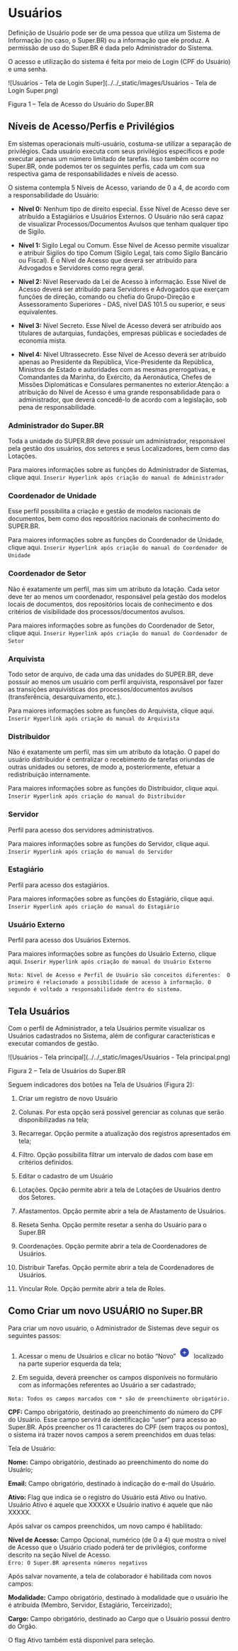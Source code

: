 # Usuários


Definição de Usuário pode ser de uma pessoa que utiliza um Sistema de Informação (no caso, o Super.BR) ou a informação que ele produz. A permissão de uso do Super.BR é dada pelo Administrador do Sistema. 

O acesso e utilização do sistema é feita por meio de Login (CPF do Usuário) e uma senha. 

![Usuários - Tela de Login Super](../../_static/images/Usuários - Tela de Login Super.png)

Figura 1 – Tela de Acesso do Usuário do Super.BR 

 

## Níveis de Acesso/Perfis e Privilégios 

Em sistemas operacionais multi-usuário, costuma-se utilizar a separação de privilégios. Cada usuário executa com seus privilégios específicos e pode executar apenas um número limitado de tarefas. Isso também ocorre no Super.BR, onde podemos ter os seguintes perfis, cada um com sua respectiva gama de responsabilidades e níveis de acesso. 

 

O sistema contempla 5 Níveis de Acesso, variando de 0 a 4, de acordo com a responsabilidade do Usuário: 

- **Nível 0:** Nenhum tipo de direito especial. Esse Nível de Acesso deve ser atribuído a Estagiários e Usuários Externos. O Usuário não será capaz de visualizar Processos/Documentos Avulsos que tenham qualquer tipo de Sigilo. 

 

- **Nível 1:** Sigilo Legal ou Comum. Esse Nível de Acesso permite visualizar e atribuir Sigilos do tipo Comum (Sigilo Legal, tais como Sigilo Bancário ou Fiscal). É o Nível de Acesso que deverá ser atribuído para Advogados e Servidores como regra geral. 

 

- **Nível 2:** Nível Reservado da Lei de Acesso à informação. Esse Nível de Acesso deverá ser atribuído para Servidores e Advogados que exerçam funções de direção, comando ou chefia do Grupo-Direção e Assessoramento Superiores - DAS, nível DAS 101.5 ou superior, e seus equivalentes. 

 

- **Nível 3:** Nível Secreto. Esse Nível de Acesso deverá ser atribuído aos titulares de autarquias, fundações, empresas públicas e sociedades de economia mista. 

 

- **Nível 4:** Nível Ultrassecreto. Esse Nível de Acesso deverá ser atribuído apenas ao Presidente da República, Vice-Presidente da República, Ministros de Estado e autoridades com as mesmas prerrogativas, e Comandantes da Marinha, do Exército, da Aeronáutica, Chefes de Missões Diplomáticas e Consulares permanentes no exterior.Atenção: a atribuição do Nível de Acesso é uma grande responsabilidade para o administrador, que deverá concedê-lo de acordo com a legislação, sob pena de responsabilidade. 

 

### Administrador do Super.BR 

Toda a unidade do SUPER.BR deve possuir um administrador, responsável pela gestão dos usuários, dos setores e seus Localizadores, bem como das Lotações. 

Para maiores informações sobre as funções do Administrador de Sistemas, clique aqui.
```Inserir Hyperlink após criação do manual do Administrador```

### Coordenador de Unidade 

Esse perfil possibilita a criação e gestão de modelos nacionais de documentos, bem como dos repositórios nacionais de conhecimento do SUPER.BR.  

Para maiores informações sobre as funções do Coordenador de Unidade, clique aqui. 
```Inserir Hyperlink após criação do manual do Coordenador de Unidade```
 

### Coordenador de Setor 

Não é exatamente um perfil, mas sim um atributo da lotação. Cada setor deve ter ao menos um coordenador, responsável pela gestão dos modelos locais de documentos, dos repositórios locais de conhecimento e dos critérios de visibilidade dos processos/documentos avulsos.  

Para maiores informações sobre as funções do Coordenador de Setor, clique aqui. 
```Inserir Hyperlink após criação do manual do Coordenador de Setor```
 

### Arquivista 

Todo setor de arquivo, de cada uma das unidades do SUPER.BR, deve possuir ao menos um usuário com perfil arquivista, responsável por fazer as transições arquivísticas dos processos/documentos avulsos (transferência, desarquivamento, etc.). 

Para maiores informações sobre as funções do Arquivista, clique aqui. 
```Inserir Hyperlink após criação do manual do Arquivista```
 

### Distribuidor 

Não é exatamente um perfil, mas sim um atributo da lotação. O papel do usuário distribuidor é centralizar o recebimento de tarefas oriundas de outras unidades ou setores, de modo a, posteriormente, efetuar a redistribuição internamente.  

Para maiores informações sobre as funções do Distribuidor, clique aqui. 
```Inserir Hyperlink após criação do manual do Distribuidor```
 

### Servidor 

Perfil para acesso dos servidores administrativos.  

Para maiores informações sobre as funções do Servidor, clique aqui. 
```Inserir Hyperlink após criação do manual do Servidor```
 

### Estagiário 

Perfil para acesso dos estagiários.  

Para maiores informações sobre as funções do Estagiário, clique aqui. 
```Inserir Hyperlink após criação do manual do Estagiário```
 

### Usuário Externo 

Perfil para acesso dos Usuários Externos.  

Para maiores informações sobre as funções do Usuário Externo, clique aqui. 
```Inserir Hyperlink após criação do manual do Usuário Externo```
 
```{note}
Nota: Nível de Acesso e Perfil de Usuário são conceitos diferentes:  O primeiro é relacionado a possibilidade de acesso à informação. O segundo é voltado a responsabilidade dentro do sistema.  
```
 

## Tela Usuários

Com o perfil de Administrador, a tela Usuários permite visualizar os Usuários cadastrados no Sistema, além de configurar características e executar comandos de gestão. 

 

![Usuários - Tela principal](../../_static/images/Usuários - Tela principal.png)

Figura 2 – Tela de Usuários do Super.BR 

 

 

Seguem indicadores dos botões na Tela de Usuários (Figura 2): 

1) Criar um registro de novo Usuário 

2) Colunas. Por esta opção será possível gerenciar as colunas que serão disponibilizadas na tela; 

3) Recarregar. Opção permite a atualização dos registros apresentados em tela;  

4) Filtro. Opção possibilita filtrar um intervalo de dados com base em critérios definidos. 

5) Editar o cadastro de um Usuário 

6) Lotações. Opção permite abrir a tela de Lotações de Usuários dentro dos Setores. 

7) Afastamentos. Opção permite abrir a tela de Afastamento de Usuários. 

8) Reseta Senha. Opção permite resetar a senha do Usuário para o Super.BR 

9) Coordenações. Opção permite abrir a tela de Coordenadores de Usuários. 

10) Distribuir Tarefas. Opção permite abrir a tela de Coordenadores de Usuários. 

11) Vincular Role. Opção permite abrir a tela de Roles.  

 

## Como Criar um novo USUÁRIO no Super.BR 

Para criar um novo usuário, o Administrador de Sistemas deve seguir os seguintes passos:  

1. Acessar o menu de Usuários e clicar no botão “Novo” <img src="../../_static/images/Botão de Inclusão (+).png" alt="Botão de Inclusão (+)" style="zoom: 50%;" /> localizado na parte superior esquerda da tela; 

2. Em seguida, deverá preencher os campos disponíveis no formulário com as informações referentes ao Usuário a ser cadastrado; 

```{note}
Nota: Todos os campos marcados com * são de preenchimento obrigatório. 
```

**CPF:** Campo obrigatório, destinado ao preenchimento do número do CPF do Usuário. Esse campo servirá de identificação “user” para acesso ao Super.BR. Após preencher os 11 caracteres do CPF (sem traços ou pontos), o sistema irá trazer novos campos a serem preenchidos em duas telas: 

 

Tela de Usuário: 

**Nome:** Campo obrigatório, destinado ao preenchimento do nome do Usuário;  

**Email:** Campo obrigatório, destinado à indicação do e-mail do Usuário. 

**Ativo:** Flag que indica se o registro do Usuário está Ativo ou Inativo. Usuário Ativo é aquele que XXXXX e Usuário inativo é aquele que não XXXXX.

 

Após salvar os campos preenchidos, um novo campo é habilitado:  

**Nível de Acesso:** Campo Opcional, numérico (de 0 a 4) que mostra o nível de Acesso que o Usuário criado poderá ter de privilégios, conforme descrito na seção Nível de Acesso.  
```Erro: O Super.BR apresenta números negativos```
 

Após salvar novamente, a tela de colaborador é habilitada com novos campos:  

 

**Modalidade:** Campo obrigatório, destinado à modalidade que o usuário lhe é atribuída (Membro, Servidor, Estagiário, Terceirizado); 

**Cargo:** Campo obrigatório, destinado ao Cargo que o Usuário possui dentro do Órgão. 

O flag Ativo também está disponível para seleção. 